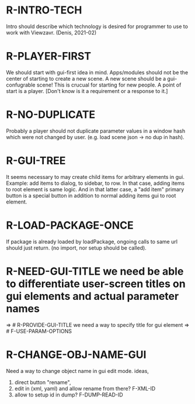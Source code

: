 # R-INTRO-TECH

Intro should describe which technology is desired for programmer to use to work with Viewzavr.
(Denis, 2021-02)

# R-PLAYER-FIRST

We should start with gui-first idea in mind. Apps/modules should not be the center of starting to create a new scene.
A new scene should be a gui-confugrable scene! This is crucual for starting for new people.
A point of start is a player. [Don't know is it a requirement or a response to it.]

# R-NO-DUPLICATE

Probably a player should not duplicate parameter values in a window hash which were not changed by user.
(e.g. load scene json -> no dup in hash).

# R-GUI-TREE
It seems necessary to may create child items for arbitrary elements in gui.
Example: add items to dialog, to sidebar, to row.
In that case, adding items to root element is same logic.
And in that latter case, a "add item" primary button is a special button
in addition to normal adding items gui to root element.

# R-LOAD-PACKAGE-ONCE
If package is already loaded by loadPackage, ongoing calls to same url should just return.
(no import, nor setup should be called).

# R-NEED-GUI-TITLE we need be able to differentiate user-screen titles on gui elements and actual parameter names
 => # R-PROVIDE-GUI-TITLE we need a way to specify title for gui element
   => # F-USE-PARAM-OPTIONS

# R-CHANGE-OBJ-NAME-GUI
Need a way to change object name in gui edit mode.
ideas,
1) direct button "rename",
2) edit in (xml, yaml) and allow rename from there?  F-XML-ID
3) allow to setup id in dump? F-DUMP-READ-ID



